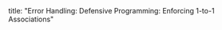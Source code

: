 <frontmatter>
title: "Error Handling: Defensive Programming: Enforcing 1-to-1 Associations"
</frontmatter>

<include src="unit-inPage-asFlat.md" boilerplate />